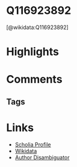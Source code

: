 
Q116923892
==========
  
  [@wikidata:Q116923892]  
  

# Highlights

# Comments

## Tags

# Links
  
 * [Scholia Profile](https://scholia.toolforge.org/work/Q116923892)  
 * [Wikidata](https://www.wikidata.org/wiki/Q116923892)  
 * [Author Disambiguator](https://author-disambiguator.toolforge.org/work_item_oauth.php?id=Q116923892&batch_id=&match=1&author_list_id=&doit=Get+author+links+for+work)  
